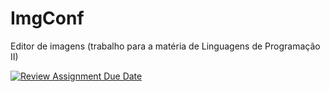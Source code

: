 # ImgConf
Editor de imagens (trabalho para a matéria de Linguagens de Programação II)

[![Review Assignment Due Date](https://classroom.github.com/assets/deadline-readme-button-22041afd0340ce965d47ae6ef1cefeee28c7c493a6346c4f15d667ab976d596c.svg)](https://classroom.github.com/a/jidp6Ter)
